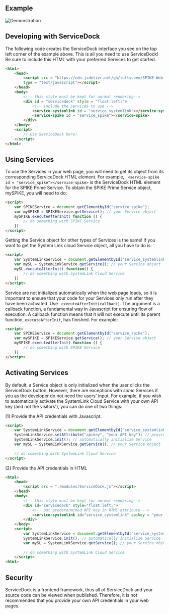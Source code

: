 ## Example
![Demonstration](servicedockDemo.gif)

## Developing with ServiceDock
The following code creates the ServiceDock interface you see on the top left corner of the example above. This is all you need to use ServiceDock! Be sure to include this HTML with your preferred Services to get started.
```html
<html>
    <head>
        <script src = "https://cdn.jsdelivr.net/gh/tuftsceeo/SPIKE-Web-Interface/server/examples/modules/ServiceDock.min.js" 
        type = "text/javascript"></script>
    </head>
    <body>
        <!-- this style must be kept for normal rendering-->
        <div id = "servicedock" style = "float:left;">
            <!-- include the Services to use -->
            <service-systemlink id = "service_systemlink"></service-systemlink>
            <service-spike id = "service_spike"></service-spike>
        </div>
    </body>
    <script>
        // Use ServiceDock here!
    </script>
</html>
```


## Using Services 
To use the Services in your web page, you will need to get its object from its corresponding ServiceDock HTML element. For example, ``` <service-spike id = "service_spike"></service-spike>``` is the ServiceDock HTML element for the SPIKE Prime Service. To obtain the SPIKE Prime Service object, mySPIKE, you will need to do:
```HTML
<script>
    var SPIKEService = document.getElementbyId("service_spike");
    var mySPIKE = SPIKEService.getService(); // your Service object
    mySPIKE.executeAfterInit( function () {
        // do something with SPIKE Service
    })
</script>
```
Getting the Service object for other types of Services is the same! If you want to get the System Link cloud Service object, all you have to do is:
```HTML
<script>
    var SystemLinkService = document.getElementbyId("service_systemlink");
    var mySL = SystemLinkService.getService(); // your Service object
    mySL.executeAfterInit( function() {
        // do something with SystemLink Cloud Service
    })
</script>
```

Service are not initialized automatically when the web page loads, so it is important to ensure that your code for your Services only run after they have been activated. Use ``` executeAfterInit(callback)```. The argument is a callback function, a fundamental way in Javascript for ensuring flow of execution. A callback function means that it will not execute until its parent function, ```executeAfterInit```, has finished. For example:
```HTML
<script>
    var SPIKEService = document.getElementbyId("service_spike");
    var mySPIKE = SPIKEService.getService(); // your Service object
    mySPIKE.executeAfterInit( function () {
        // do something with SPIKE Service
    })
</script>
```

## Activating Services

By default, a Service object is only initialized when the user clicks the ServiceDock button. However, there are exceptions with *some* Services if you as the developer do not need the users' input. For example, if you wish to automatically activate the SystemLink Cloud Service with your own API key (and not the visitors'), you can do one of two things:

(1) Provide the API credentials with Javascript.
```HTML
<script>
    var SystemLinkService = document.getElementbyId("service_systemlink");
    SystemLinkService.setAttribute("apikey", "your API key"); // provide predetermined API credentials
    SystemLinkService.init(); // automatically initialize Service
    var mySL = SystemLinkService.getService(); // your Service object
    
    // do something with SystemLink Cloud Service
</script>
```
(2) Provide the API credentials in HTML
```HTML
<html>
    <head>
        <script src = "./modules/ServiceDock.js"></script>
    </head>
    <body>
        <!-- this style must be kept for normal rendering-->
        <div id="servicedock" style="float:left;">
            <!-- put predetermined API key in HTML attribute -->
            <service-systemlink id="service_systemlink" apikey = "your API key"><service-systemlink>
        </div>
    </body>
    <script>
        var SystemLinkService = document.getElementbyId("service_systemlink");
        SystemLinkService.init(); // automatically initialize Service
        var mySL = SystemLinkService.getService(); // your Service object
        
        // do something with SystemLink Cloud Service
    </script>
<html>
```

## Security
ServiceDock is a frontend framework, thus all of ServiceDock and your source code can be viewed when published. Therefore, it is not recommended that you provide your own API credentials in your web pages. 
